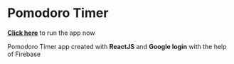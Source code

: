 # Pomodoro Timer 

**[Click here](https://pomodoro-timer-94db5a.netlify.app/)** to run the app now

Pomodoro Timer app created with **ReactJS** and  **Google login** with the help of Firebase

